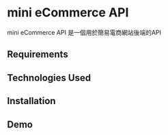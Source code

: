 # mini eCommerce API
mini eCommerce API 是一個用於簡易電商網站後端的API

## Requirements

## Technologies Used

## Installation

## Demo